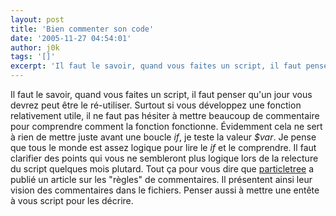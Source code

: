 ```yaml
---
layout: post
title: 'Bien commenter son code'
date: '2005-11-27 04:54:01'
author: j0k
tags: '[]'
excerpt: 'Il faut le savoir, quand vous faites un script, il faut penser qu''un jour vous devrez peut être le ré-utiliser. Surtout si vous développez une fonction relativement utile, il ne faut pas hésiter à mettre beaucoup de commentaire pour comprendre comment la fonction fonctionne. Évidemment cela ne sert à rien de mettre juste avant une boucle *if*, je teste la valeur *$var*. Je      ...'
---
```


Il faut le savoir, quand vous faites un script, il faut penser qu'un jour vous devrez peut être le ré-utiliser. Surtout si vous développez une fonction relativement utile, il ne faut pas hésiter à mettre beaucoup de commentaire pour comprendre comment la fonction fonctionne. Évidemment cela ne sert à rien de mettre juste avant une boucle *if*, je teste la valeur *$var*. Je pense que tous le monde est assez logique pour lire le *if* et le comprendre. Il faut clarifier des points qui vous ne sembleront plus logique lors de la relecture du script quelques mois plutard.
Tout ça pour vous dire que [particletree](http://particletree.com/features/successful-strategies-for-commenting-code/) a publié un article sur les "règles" de commentaires. Il présentent ainsi leur vision des commentaires dans le fichiers. Penser aussi à mettre une entête à vous script pour les décrire.
